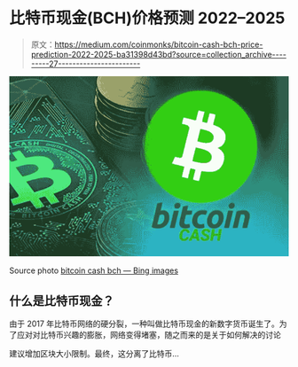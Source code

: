 # 比特币现金(BCH)价格预测 2022–2025

> 原文：<https://medium.com/coinmonks/bitcoin-cash-bch-price-prediction-2022-2025-ba31398d43bd?source=collection_archive---------27----------------------->

![](img/6f7b3992b5e4d3c19cfd4f6d3203a3fa.png)

Source photo [bitcoin cash bch — Bing images](https://www.bing.com/images/search?view=detailV2&ccid=dFMaxYt1&id=6C5AC8189D4F39A36CF9DC79CD970B668C558F5A&thid=OIP.dFMaxYt1F-oN4T5UZE_WWAHaEy&mediaurl=https%3a%2f%2fbitcoinexchangeguide.com%2fwp-content%2fuploads%2f2018%2f08%2fUpcoming-Network-Stress-Test-Will-Put-Bitcoin-Cash-Ecosystem-to-New-Limits.jpg&cdnurl=https%3a%2f%2fth.bing.com%2fth%2fid%2fR.74531ac58b7517ea0de13e54644fd658%3frik%3dWo9VjGYLl8153A%26pid%3dImgRaw%26r%3d0&exph=481&expw=745&q=bitcoin+cash+bch&simid=608035161821681606&FORM=IRPRST&ck=20CC32C3BA84DB6F0F6AD43BEEA51BB9&selectedIndex=5&ajaxhist=0&ajaxserp=0)

## 什么是比特币现金？

由于 2017 年比特币网络的硬分裂，一种叫做比特币现金的新数字货币诞生了。为了应对对比特币兴趣的膨胀，网络变得堵塞，随之而来的是关于如何解决的讨论

建议增加区块大小限制。最终，这分离了比特币…